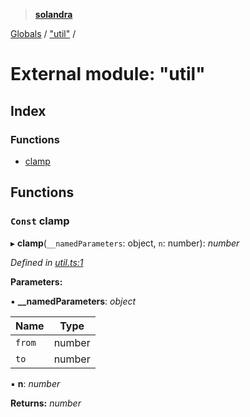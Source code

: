 > **[solandra](../README.md)**

[Globals](../README.md) / ["util"](_util_.md) /

# External module: "util"

## Index

### Functions

* [clamp](_util_.md#const-clamp)

## Functions

### `Const` clamp

▸ **clamp**(`__namedParameters`: object, `n`: number): *number*

*Defined in [util.ts:1](https://github.com/jamesporter/solandra/blob/50bf90a/src/lib/util.ts#L1)*

**Parameters:**

▪ **__namedParameters**: *object*

Name | Type |
------ | ------ |
`from` | number |
`to` | number |

▪ **n**: *number*

**Returns:** *number*